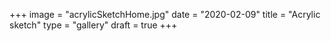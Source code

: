 +++
image = "acrylicSketchHome.jpg"
date = "2020-02-09"
title = "Acrylic sketch"
type = "gallery"
draft = true
+++
